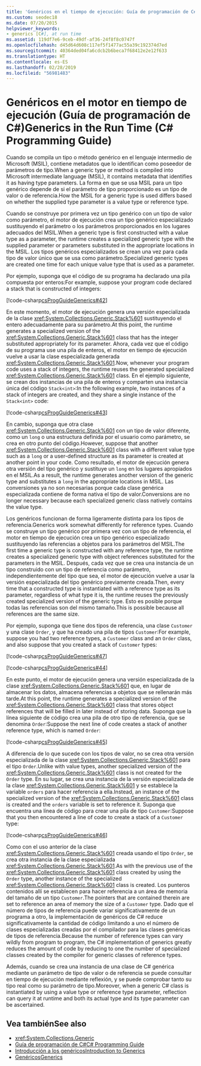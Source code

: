```yaml
---
title: 'Genéricos en el tiempo de ejecución: Guía de programación de C#'
ms.custom: seodec18
ms.date: 07/20/2015
helpviewer_keywords:
- generics [C#], at run time
ms.assetid: 119df7e6-9ceb-49df-af36-24f8f8c0747f
ms.openlocfilehash: d45d64d608c117ef5f1477ac55a39c192374d7ed
ms.sourcegitcommit: 40364ded04fa6cdcb2b6beca7f68412e2e12f633
ms.translationtype: HT
ms.contentlocale: es-ES
ms.lasthandoff: 02/28/2019
ms.locfileid: "56981483"
---
```

# <a name="generics-in-the-run-time-c-programming-guide"></a><span data-ttu-id="843df-102">Genéricos en el motor en tiempo de ejecución (Guía de programación de C#)</span><span class="sxs-lookup"><span data-stu-id="843df-102">Generics in the Run Time (C# Programming Guide)</span></span>
<span data-ttu-id="843df-103">Cuando se compila un tipo o método genérico en el lenguaje intermedio de Microsoft (MSIL), contiene metadatos que lo identifican como poseedor de parámetros de tipo.</span><span class="sxs-lookup"><span data-stu-id="843df-103">When a generic type or method is compiled into Microsoft intermediate language (MSIL), it contains metadata that identifies it as having type parameters.</span></span> <span data-ttu-id="843df-104">La forma en que se usa MSIL para un tipo genérico depende de si el parámetro de tipo proporcionado es un tipo de valor o de referencia.</span><span class="sxs-lookup"><span data-stu-id="843df-104">How the MSIL for a generic type is used differs based on whether the supplied type parameter is a value type or reference type.</span></span>  
  
 <span data-ttu-id="843df-105">Cuando se construye por primera vez un tipo genérico con un tipo de valor como parámetro, el motor de ejecución crea un tipo genérico especializado sustituyendo el parámetro o los parámetros proporcionados en los lugares adecuados del MSIL.</span><span class="sxs-lookup"><span data-stu-id="843df-105">When a generic type is first constructed with a value type as a parameter, the runtime creates a specialized generic type with the supplied parameter or parameters substituted in the appropriate locations in the MSIL.</span></span> <span data-ttu-id="843df-106">Los tipos genéricos especializados se crean una vez para cada tipo de valor único que se usa como parámetro.</span><span class="sxs-lookup"><span data-stu-id="843df-106">Specialized generic types are created one time for each unique value type that is used as a parameter.</span></span>  
  
 <span data-ttu-id="843df-107">Por ejemplo, suponga que el código de su programa ha declarado una pila compuesta por enteros:</span><span class="sxs-lookup"><span data-stu-id="843df-107">For example, suppose your program code declared a stack that is constructed of integers:</span></span>  
  
 [!code-csharp[csProgGuideGenerics#42](~/samples/snippets/csharp/VS_Snippets_VBCSharp/csProgGuideGenerics/CS/Generics.cs#42)]  
  
 <span data-ttu-id="843df-108">En este momento, el motor de ejecución genera una versión especializada de la clase <xref:System.Collections.Generic.Stack%601> sustituyendo el entero adecuadamente para su parámetro.</span><span class="sxs-lookup"><span data-stu-id="843df-108">At this point, the runtime generates a specialized version of the <xref:System.Collections.Generic.Stack%601> class that has the integer substituted appropriately for its parameter.</span></span> <span data-ttu-id="843df-109">Ahora, cada vez que el código de su programa use una pila de enteros, el motor en tiempo de ejecución vuelve a usar la clase especializada generada <xref:System.Collections.Generic.Stack%601>.</span><span class="sxs-lookup"><span data-stu-id="843df-109">Now, whenever your program code uses a stack of integers, the runtime reuses the generated specialized <xref:System.Collections.Generic.Stack%601> class.</span></span> <span data-ttu-id="843df-110">En el ejemplo siguiente, se crean dos instancias de una pila de enteros y comparten una instancia única del código `Stack<int>`:</span><span class="sxs-lookup"><span data-stu-id="843df-110">In the following example, two instances of a stack of integers are created, and they share a single instance of the `Stack<int>` code:</span></span>  
  
 [!code-csharp[csProgGuideGenerics#43](~/samples/snippets/csharp/VS_Snippets_VBCSharp/csProgGuideGenerics/CS/Generics.cs#43)]  
  
 <span data-ttu-id="843df-111">En cambio, suponga que otra clase <xref:System.Collections.Generic.Stack%601> con un tipo de valor diferente, como un `long` o una estructura definida por el usuario como parámetro, se crea en otro punto del código.</span><span class="sxs-lookup"><span data-stu-id="843df-111">However, suppose that another <xref:System.Collections.Generic.Stack%601> class with a different value type such as a `long` or a user-defined structure as its parameter is created at another point in your code.</span></span> <span data-ttu-id="843df-112">Como resultado, el motor de ejecución genera otra versión del tipo genérico y sustituye un `long` en los lugares apropiados en el MSIL.</span><span class="sxs-lookup"><span data-stu-id="843df-112">As a result, the runtime generates another version of the generic type and substitutes a `long` in the appropriate locations in MSIL.</span></span> <span data-ttu-id="843df-113">Las conversiones ya no son necesarias porque cada clase genérica especializada contiene de forma nativa el tipo de valor.</span><span class="sxs-lookup"><span data-stu-id="843df-113">Conversions are no longer necessary because each specialized generic class natively contains the value type.</span></span>  
  
 <span data-ttu-id="843df-114">Los genéricos funcionan de forma ligeramente distinta para los tipos de referencia.</span><span class="sxs-lookup"><span data-stu-id="843df-114">Generics work somewhat differently for reference types.</span></span> <span data-ttu-id="843df-115">Cuando se construye un tipo genérico por primera vez con un tipo de referencia, el motor en tiempo de ejecución crea un tipo genérico especializado sustituyendo las referencias a objetos para los parámetros del MSIL.</span><span class="sxs-lookup"><span data-stu-id="843df-115">The first time a generic type is constructed with any reference type, the runtime creates a specialized generic type with object references substituted for the parameters in the MSIL.</span></span> <span data-ttu-id="843df-116">Después, cada vez que se crea una instancia de un tipo construido con un tipo de referencia como parámetro, independientemente del tipo que sea, el motor de ejecución vuelve a usar la versión especializada del tipo genérico previamente creada.</span><span class="sxs-lookup"><span data-stu-id="843df-116">Then, every time that a constructed type is instantiated with a reference type as its parameter, regardless of what type it is, the runtime reuses the previously created specialized version of the generic type.</span></span> <span data-ttu-id="843df-117">Esto es posible porque todas las referencias son del mismo tamaño.</span><span class="sxs-lookup"><span data-stu-id="843df-117">This is possible because all references are the same size.</span></span>  
  
 <span data-ttu-id="843df-118">Por ejemplo, suponga que tiene dos tipos de referencia, una clase `Customer` y una clase `Order`, y que ha creado una pila de tipos `Customer`:</span><span class="sxs-lookup"><span data-stu-id="843df-118">For example, suppose you had two reference types, a `Customer` class and an `Order` class, and also suppose that you created a stack of `Customer` types:</span></span>  
  
 [!code-csharp[csProgGuideGenerics#47](~/samples/snippets/csharp/VS_Snippets_VBCSharp/csProgGuideGenerics/CS/Generics.cs#47)]  
  
 [!code-csharp[csProgGuideGenerics#44](~/samples/snippets/csharp/VS_Snippets_VBCSharp/csProgGuideGenerics/CS/Generics.cs#44)]  
  
 <span data-ttu-id="843df-119">En este punto, el motor de ejecución genera una versión especializada de la clase <xref:System.Collections.Generic.Stack%601> que, en lugar de almacenar los datos, almacena referencias a objetos que se rellenarán más tarde.</span><span class="sxs-lookup"><span data-stu-id="843df-119">At this point, the runtime generates a specialized version of the <xref:System.Collections.Generic.Stack%601> class that stores object references that will be filled in later instead of storing data.</span></span> <span data-ttu-id="843df-120">Suponga que la línea siguiente de código crea una pila de otro tipo de referencia, que se denomina `Order`:</span><span class="sxs-lookup"><span data-stu-id="843df-120">Suppose the next line of code creates a stack of another reference type, which is named `Order`:</span></span>  
  
 [!code-csharp[csProgGuideGenerics#45](~/samples/snippets/csharp/VS_Snippets_VBCSharp/csProgGuideGenerics/CS/Generics.cs#45)]  
  
 <span data-ttu-id="843df-121">A diferencia de lo que sucede con los tipos de valor, no se crea otra versión especializada de la clase <xref:System.Collections.Generic.Stack%601> para el tipo `Order`.</span><span class="sxs-lookup"><span data-stu-id="843df-121">Unlike with value types, another specialized version of the <xref:System.Collections.Generic.Stack%601> class is not created for the `Order` type.</span></span> <span data-ttu-id="843df-122">En su lugar, se crea una instancia de la versión especializada de la clase <xref:System.Collections.Generic.Stack%601> y se establece la variable `orders` para hacer referencia a ella.</span><span class="sxs-lookup"><span data-stu-id="843df-122">Instead, an instance of the specialized version of the <xref:System.Collections.Generic.Stack%601> class is created and the `orders` variable is set to reference it.</span></span> <span data-ttu-id="843df-123">Suponga que encuentra una línea de código para crear una pila de tipo `Customer`:</span><span class="sxs-lookup"><span data-stu-id="843df-123">Suppose that you then encountered a line of code to create a stack of a `Customer` type:</span></span>  
  
 [!code-csharp[csProgGuideGenerics#46](~/samples/snippets/csharp/VS_Snippets_VBCSharp/csProgGuideGenerics/CS/Generics.cs#46)]  
  
 <span data-ttu-id="843df-124">Como con el uso anterior de la clase <xref:System.Collections.Generic.Stack%601> creada usando el tipo `Order`, se crea otra instancia de la clase especializada <xref:System.Collections.Generic.Stack%601>.</span><span class="sxs-lookup"><span data-stu-id="843df-124">As with the previous use of the <xref:System.Collections.Generic.Stack%601> class created by using the `Order` type, another instance of the specialized <xref:System.Collections.Generic.Stack%601> class is created.</span></span> <span data-ttu-id="843df-125">Los punteros contenidos allí se establecen para hacer referencia a un área de memoria del tamaño de un tipo `Customer`.</span><span class="sxs-lookup"><span data-stu-id="843df-125">The pointers that are contained therein are set to reference an area of memory the size of a `Customer` type.</span></span> <span data-ttu-id="843df-126">Dado que el número de tipos de referencia puede variar significativamente de un programa a otro, la implementación de genéricos de C# reduce significativamente la cantidad de código limitando a uno el número de clases especializadas creadas por el compilador para las clases genéricas de tipos de referencia.</span><span class="sxs-lookup"><span data-stu-id="843df-126">Because the number of reference types can vary wildly from program to program, the C# implementation of generics greatly reduces the amount of code by reducing to one the number of specialized classes created by the compiler for generic classes of reference types.</span></span>  
  
 <span data-ttu-id="843df-127">Además, cuando se crea una instancia de una clase de C# genérica mediante un parámetro de tipo de valor o de referencia se puede consultar en tiempo de ejecución mediante reflexión, y se puede comprobar tanto su tipo real como su parámetro de tipo.</span><span class="sxs-lookup"><span data-stu-id="843df-127">Moreover, when a generic C# class is instantiated by using a value type or reference type parameter, reflection can query it at runtime and both its actual type and its type parameter can be ascertained.</span></span>  
  
## <a name="see-also"></a><span data-ttu-id="843df-128">Vea también</span><span class="sxs-lookup"><span data-stu-id="843df-128">See also</span></span>

- <xref:System.Collections.Generic>
- [<span data-ttu-id="843df-129">Guía de programación de C#</span><span class="sxs-lookup"><span data-stu-id="843df-129">C# Programming Guide</span></span>](../../../csharp/programming-guide/index.md)
- [<span data-ttu-id="843df-130">Introducción a los genéricos</span><span class="sxs-lookup"><span data-stu-id="843df-130">Introduction to Generics</span></span>](../../../csharp/programming-guide/generics/introduction-to-generics.md)
- [<span data-ttu-id="843df-131">Genéricos</span><span class="sxs-lookup"><span data-stu-id="843df-131">Generics</span></span>](~/docs/standard/generics/index.md)

